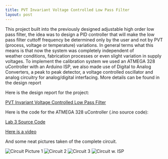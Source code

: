 ```yaml
---
title: PVT Invariant Voltage Controlled Low Pass Filter
layout: post
---
```


This project built into the previously designed adjustable high order low pass
filter, the idea was to design a PID controller that will make the low pass
filter cuttoff frequency be determined only by the user and not by PVT (process,
voltage or temperature) variations. In general terms what this means is that now
the system was completely independent of weather conditions, fabrication
processes or even slight variation in supply voltages. To implement the
calibration system we used an ATMEGA 328 uController with an Arduino ISP, we
also made use of Digital to Analog Converters, a peak to peak detector, a
voltage controlled oscillator and analog circuitry for analog/digital
interfacing. More details can be found in the design report

Here is the design report for the project:

[PVT Invariant Voltage Controlled Low Pass Filter](/assets/2014-08-27-pvt-invariant-voltage-controlled-low-pass-filter_1.pdf)

Here is the code for the ATMEGA 328 uController (.ino source code): 

[Lab 3 Source Code](/assets/2014-08-27-pvt-invariant-voltage-controlled-low-pass-filter_2.ino)

[Here is a video](https://youtu.be/Pdd09ADTbhs)

And some neat pictures taken of the complete circuit.

![Circuit Picture 1](/assets/2014-08-27-pvt-invariant-voltage-controlled-low-pass-filter_3.jpg)
![Circuit 2](/assets/2014-08-27-pvt-invariant-voltage-controlled-low-pass-filter_4.jpg)
![Circuit 3](/assets/2014-08-27-pvt-invariant-voltage-controlled-low-pass-filter_5.jpg)
![Circuit w.  ISP](/assets/2014-08-27-pvt-invariant-voltage-controlled-low-pass-filter_6.jpg)
